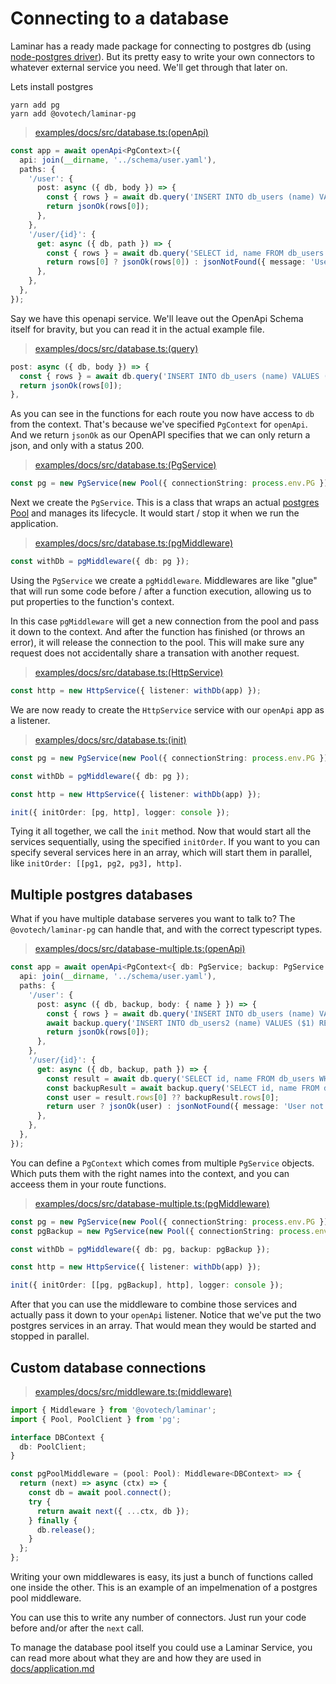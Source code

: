 # Connecting to a database

Laminar has a ready made package for connecting to postgres db (using [node-postgres driver](https://node-postgres.com)). But its pretty easy to write your own connectors to whatever external service you need. We'll get through that later on.

Lets install postgres

```shell
yarn add pg
yarn add @ovotech/laminar-pg
```

> [examples/docs/src/database.ts:(openApi)](https://github.com/ovotech/laminar/tree/main/examples/docs/src/database.ts#L10-L30)

```typescript
const app = await openApi<PgContext>({
  api: join(__dirname, '../schema/user.yaml'),
  paths: {
    '/user': {
      post: async ({ db, body }) => {
        const { rows } = await db.query('INSERT INTO db_users (name) VALUES ($1) RETURNING id, name', [body.name]);
        return jsonOk(rows[0]);
      },
    },
    '/user/{id}': {
      get: async ({ db, path }) => {
        const { rows } = await db.query('SELECT id, name FROM db_users WHERE id = $1', [path.id]);
        return rows[0] ? jsonOk(rows[0]) : jsonNotFound({ message: 'User not found' });
      },
    },
  },
});
```

Say we have this openapi service. We'll leave out the OpenApi Schema itself for bravity, but you can read it in the actual example file.

> [examples/docs/src/database.ts:(query)](https://github.com/ovotech/laminar/tree/main/examples/docs/src/database.ts#L15-L20)

```typescript
post: async ({ db, body }) => {
  const { rows } = await db.query('INSERT INTO db_users (name) VALUES ($1) RETURNING id, name', [body.name]);
  return jsonOk(rows[0]);
},
```

As you can see in the functions for each route you now have access to `db` from the context. That's because we've specified `PgContext` for `openApi`.
And we return `jsonOk` as our OpenAPI specifies that we can only return a json, and only with a status 200.

> [examples/docs/src/database.ts:(PgService)](https://github.com/ovotech/laminar/tree/main/examples/docs/src/database.ts#L33-L35)

```typescript
const pg = new PgService(new Pool({ connectionString: process.env.PG }));
```

Next we create the `PgService`. This is a class that wraps an actual [postgres Pool](https://node-postgres.com/api/pool) and manages its lifecycle. It would start / stop it when we run the application.

> [examples/docs/src/database.ts:(pgMiddleware)](https://github.com/ovotech/laminar/tree/main/examples/docs/src/database.ts#L37-L39)

```typescript
const withDb = pgMiddleware({ db: pg });
```

Using the `PgService` we create a `pgMiddleware`. Middlewares are like "glue" that will run some code before / after a function execution, allowing us to put properties to the function's context.

In this case `pgMiddleware` will get a new connection from the pool and pass it down to the context. And after the function has finished (or throws an error), it will release the connection to the pool. This will make sure any request does not accidentally share a transation with another request.

> [examples/docs/src/database.ts:(HttpService)](https://github.com/ovotech/laminar/tree/main/examples/docs/src/database.ts#L41-L43)

```typescript
const http = new HttpService({ listener: withDb(app) });
```

We are now ready to create the `HttpService` service with our `openApi` app as a listener.

> [examples/docs/src/database.ts:(init)](https://github.com/ovotech/laminar/tree/main/examples/docs/src/database.ts#L32-L46)

```typescript
const pg = new PgService(new Pool({ connectionString: process.env.PG }));

const withDb = pgMiddleware({ db: pg });

const http = new HttpService({ listener: withDb(app) });

init({ initOrder: [pg, http], logger: console });
```

Tying it all together, we call the `init` method. Now that would start all the services sequentially, using the specified `initOrder`. If you want to you can specify several services here in an array, which will start them in parallel, like `initOrder: [[pg1, pg2, pg3], http]`.

## Multiple postgres databases

What if you have multiple database serveres you want to talk to? The `@ovotech/laminar-pg` can handle that, and with the correct typescript types.

> [examples/docs/src/database-multiple.ts:(openApi)](https://github.com/ovotech/laminar/tree/main/examples/docs/src/database-multiple.ts#L7-L28)

```typescript
const app = await openApi<PgContext<{ db: PgService; backup: PgService }>>({
  api: join(__dirname, '../schema/user.yaml'),
  paths: {
    '/user': {
      post: async ({ db, backup, body: { name } }) => {
        const { rows } = await db.query('INSERT INTO db_users (name) VALUES ($1) RETURNING id, name', [name]);
        await backup.query('INSERT INTO db_users2 (name) VALUES ($1) RETURNING id, name', [name]);
        return jsonOk(rows[0]);
      },
    },
    '/user/{id}': {
      get: async ({ db, backup, path }) => {
        const result = await db.query('SELECT id, name FROM db_users WHERE id = $1', [path.id]);
        const backupResult = await backup.query('SELECT id, name FROM db_users2 WHERE id = $1', [path.id]);
        const user = result.rows[0] ?? backupResult.rows[0];
        return user ? jsonOk(user) : jsonNotFound({ message: 'User not found' });
      },
    },
  },
});
```

You can define a `PgContext` which comes from multiple `PgService` objects. Which puts them with the right names into the context, and you can acceess them in your route functions.

> [examples/docs/src/database-multiple.ts:(pgMiddleware)](https://github.com/ovotech/laminar/tree/main/examples/docs/src/database-multiple.ts#L32-L41)

```typescript
const pg = new PgService(new Pool({ connectionString: process.env.PG }));
const pgBackup = new PgService(new Pool({ connectionString: process.env.PG_BACKUP }));

const withDb = pgMiddleware({ db: pg, backup: pgBackup });

const http = new HttpService({ listener: withDb(app) });

init({ initOrder: [[pg, pgBackup], http], logger: console });
```

After that you can use the middleware to combine those services and actually pass it down to your `openApi` listener.
Notice that we've put the two postgres services in an array. That would mean they would be started and stopped in parallel.

## Custom database connections

> [examples/docs/src/middleware.ts:(middleware)](https://github.com/ovotech/laminar/tree/main/examples/docs/src/middleware.ts#L4-L23)

```typescript
import { Middleware } from '@ovotech/laminar';
import { Pool, PoolClient } from 'pg';

interface DBContext {
  db: PoolClient;
}

const pgPoolMiddleware = (pool: Pool): Middleware<DBContext> => {
  return (next) => async (ctx) => {
    const db = await pool.connect();
    try {
      return await next({ ...ctx, db });
    } finally {
      db.release();
    }
  };
};
```

Writing your own middlewares is easy, its just a bunch of functions called one inside the other. This is an example of an impelmenation of a postgres pool middleware.

You can use this to write any number of connectors. Just run your code before and/or after the `next` call.

To manage the database pool itself you could use a Laminar Service, you can read more about what they are and how they are used in [docs/application.md](application.md)
